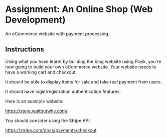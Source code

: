 # Assignment: An Online Shop (Web Development)

An eCommerce website with payment processing.

## Instructions

Using what you have learnt by building the blog website using Flask, you're now going to build your own eCommerce website. Your website needs to have a working cart and checkout.

It should be able to display items for sale and take real payment from users.

It should have login/registration authentication features.

Here is an example website:

https://store.waitbutwhy.com/

You should consider using the Stripe API:

https://stripe.com/docs/payments/checkout
